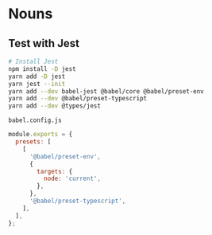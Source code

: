 # Nouns

## Test with Jest

```bash
# Install Jest
npm install -D jest
yarn add -D jest
yarn jest --init
yarn add --dev babel-jest @babel/core @babel/preset-env
yarn add --dev @babel/preset-typescript
yarn add --dev @types/jest
```

`babel.config.js`

```js
module.exports = {
  presets: [
    [
      '@babel/preset-env',
      {
        targets: {
          node: 'current',
        },
      },
      '@babel/preset-typescript',
    ],
  ],
};
```
